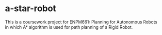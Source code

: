 # a-star-robot
This is a coursework project for ENPM661: Planning for Autonomous Robots in which A* algorithm is used for path planning of a Rigid Robot.
